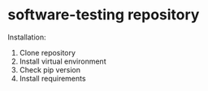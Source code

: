 # software-testing repository

Installation:
1. Clone repository
2. Install virtual environment
3. Check pip version
4. Install requirements
